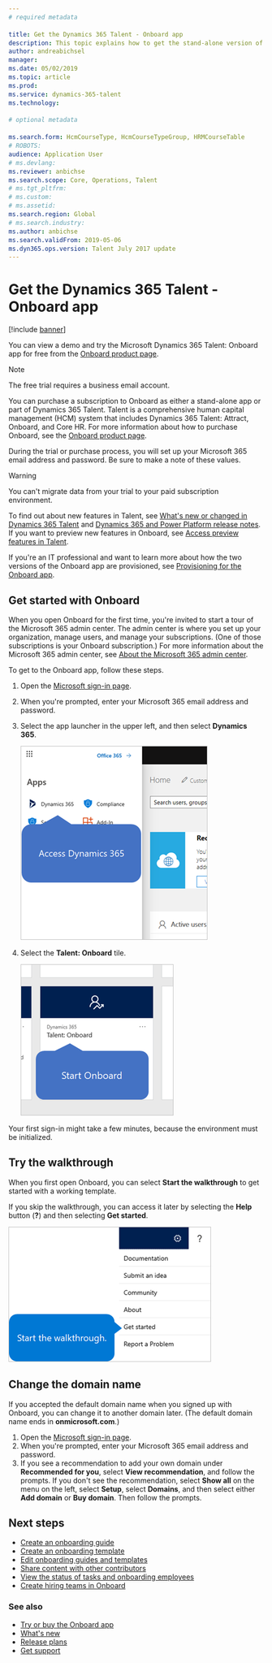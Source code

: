 ```yaml
---
# required metadata

title: Get the Dynamics 365 Talent - Onboard app
description: This topic explains how to get the stand-alone version of the Microsoft Dynamics 365 Talent - Onboard app or the version that includes the Comprehensive Hiring Add-On.
author: andreabichsel
manager:
ms.date: 05/02/2019
ms.topic: article
ms.prod:
ms.service: dynamics-365-talent
ms.technology:

# optional metadata

ms.search.form: HcmCourseType, HcmCourseTypeGroup, HRMCourseTable
# ROBOTS:
audience: Application User
# ms.devlang:
ms.reviewer: anbichse
ms.search.scope: Core, Operations, Talent
# ms.tgt_pltfrm:
# ms.custom:
# ms.assetid:
ms.search.region: Global
# ms.search.industry:
ms.author: anbichse
ms.search.validFrom: 2019-05-06
ms.dyn365.ops.version: Talent July 2017 update
---
```


# Get the Dynamics 365 Talent - Onboard app

[!include [banner](includes/banner.md)]

You can view a demo and try the Microsoft Dynamics 365 Talent: Onboard app for free from the [Onboard product page](https://dynamics.microsoft.com/talent/onboard/).

> [!NOTE]
> The free trial requires a business email account.

You can purchase a subscription to Onboard as either a stand-alone app or part of Dynamics 365 Talent. Talent is a comprehensive human capital management (HCM) system that includes Dynamics 365 Talent: Attract, Onboard, and Core HR. For more information about how to purchase Onboard, see the [Onboard product page](https://dynamics.microsoft.com/talent/onboard/).

During the trial or purchase process, you will set up your Microsoft 365 email address and password. Be sure to make a note of these values.

> [!WARNING]
> You can't migrate data from your trial to your paid subscription environment. <!--Reviewers: please verify.-->

To find out about new features in Talent, see [What's new or changed in Dynamics 365 Talent](./whats-new.md) and [Dynamics 365 and Power Platform release notes](https://docs.microsoft.com/business-applications-release-notes/index). If you want to preview new features in Onboard, see [Access preview features in Talent](./access-preview-feature.md).

If you're an IT professional and want to learn more about how the two versions of the Onboard app are provisioned, see [Provisioning for the Onboard app](./modular-app-tech-faq.md).

## Get started with Onboard

When you open Onboard for the first time, you're invited to start a tour of the Microsoft 365 admin center. The admin center is where you set up your organization, manage users, and manage your subscriptions. (One of those subscriptions is your Onboard subscription.) For more information about the Microsoft 365 admin center, see [About the Microsoft 365 admin center](https://docs.microsoft.com/office365/admin/admin-overview/about-the-admin-center?view=o365-worldwide).

To get to the Onboard app, follow these steps.

1. Open the [Microsoft sign-in page](https://portal.office.com/).
2. When you're prompted, enter your Microsoft 365 email address and password.
3. Select the app launcher in the upper left, and then select **Dynamics 365**.

    [![Accessing Dynamics 365](./media/onboard-start-dynamics365.png)](./media/onboard-start-dynamics365.png)

4. Select the **Talent: Onboard** tile.

    [![Opening Onboard](./media/onboard-start-onboard.png)](./media/onboard-start-onboard.png)

Your first sign-in might take a few minutes, because the environment must be initialized.

## Try the walkthrough

When you first open Onboard, you can select **Start the walkthrough** to get started with a working template.

If you skip the walkthrough, you can access it later by selecting the **Help** button (**?**) and then selecting **Get started**.

![[Starting the Onboard walkthrough](./media/onboard-start-walkthrough.png)](./media/onboard-start-walkthrough.png)

## Change the domain name

If you accepted the default domain name when you signed up with Onboard, you can change it to another domain later. (The default domain name ends in **onmicrosoft.com**.)

1. Open the [Microsoft sign-in page](https://portal.office.com/).
2. When you're prompted, enter your Microsoft 365 email address and password.
3. If you see a recommendation to add your own domain under **Recommended for you**, select **View recommendation**, and follow the prompts. If you don't see the recommendation, select **Show all** on the menu on the left, select **Setup**, select **Domains**, and then select either **Add domain** or **Buy domain**. Then follow the prompts.

## Next steps

- [Create an onboarding guide](./onboard-create-guide.md)
- [Create an onboarding template](./onboard-create-template.md)
- [Edit onboarding guides and templates](./onboard-edit-guides-templates.md)
- [Share content with other contributors](./onboard-share-template.md)
- [View the status of tasks and onboarding employees](./onboard-view-status.md)
- [Create hiring teams in Onboard](./onboard-create-team.md)

### See also

- [Try or buy the Onboard app](https://dynamics.microsoft.com/talent/onboard/)
- [What's new](./whats-new.md)
- [Release plans](https://docs.microsoft.com/business-applications-release-notes/index)
- [Get support](./talent-support.md)
